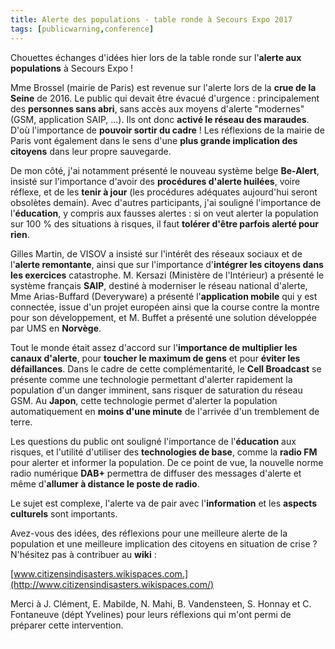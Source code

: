 ```yaml
---
title: Alerte des populations - table ronde à Secours Expo 2017
tags: [publicwarning,conference]
---
```

Chouettes échanges d'idées hier lors de la table ronde sur l'**alerte aux populations** à Secours Expo !

Mme Brossel (mairie de Paris) est revenue sur l'alerte lors de la **crue de la Seine** de 2016. Le public qui devait être évacué d'urgence : principalement des **personnes sans abri**, sans accès aux moyens d'alerte "modernes" (GSM, application SAIP, ...). Ils ont donc **activé le réseau des maraudes**. D'où l'importance de **pouvoir sortir du cadre** ! Les réflexions de la mairie de Paris vont également dans le sens d'une **plus grande implication des citoyens** dans leur propre sauvegarde.

De mon côté, j'ai notamment présenté le nouveau système belge **Be-Alert**, insisté sur l'importance d'avoir des **procédures d'alerte huilées**, voire réflexe, et de les **tenir à jour** (les procédures adéquates aujourd'hui seront obsolètes demain). Avec d'autres participants, j'ai souligné l'importance de l'**éducation**, y compris aux fausses alertes : si on veut alerter la population sur 100 % des situations à risques, il faut **tolérer d'être parfois alerté pour rien**.

Gilles Martin, de VISOV a insisté sur l'intérêt des réseaux sociaux et de l'**alerte remontante**, ainsi que sur l'importance d'**intégrer les citoyens dans les exercices** catastrophe. M. Kersazi (Ministère de l'Intérieur) a présenté le système français **SAIP**, destiné à moderniser le réseau national d'alerte, Mme Arias-Buffard (Deveryware) a présenté l'**application mobile** qui y est connectée, issue d'un projet européen ainsi que la course contre la montre pour son développement, et M. Buffet a présenté une solution développée par UMS en **Norvège**.

Tout le monde était assez d'accord sur l'**importance de multiplier les canaux d'alerte**, pour **toucher le maximum de gens** et pour **éviter les défaillances**. Dans le cadre de cette complémentarité, le **Cell Broadcast** se présente comme une technologie permettant d'alerter rapidement la population d'un danger imminent, sans risquer de saturation du réseau GSM. Au **Japon**, cette technologie permet d'alerter la population automatiquement en **moins d'une minute** de l'arrivée d'un tremblement de terre.

Les questions du public ont souligné l'importance de l'**éducation** aux risques, et l'utilité d'utiliser des **technologies de base**, comme la **radio FM** pour alerter et informer la population. De ce point de vue, la nouvelle norme radio numérique **DAB+** permettra de diffuser des messages d'alerte et même d'**allumer à distance le poste de radio**.

Le sujet est complexe, l'alerte va de pair avec l'**information** et les **aspects culturels** sont importants.

Avez-vous des idées, des réflexions pour une meilleure alerte de la population et une meilleure implication des citoyens en situation de crise ? N'hésitez pas à contribuer au **wiki** :

[www.citizensindisasters.wikispaces.com.](http://www.citizensindisasters.wikispaces.com/)

Merci à J. Clément, E. Mabilde, N. Mahi, B. Vandensteen, S. Honnay et C. Fontaneuve (dépt Yvelines) pour leurs réflexions qui m'ont permi de préparer cette intervention.

<iframe src="https://www.my-poppy.eu/cnt/cnt.php" width="1" height="1" frameBorder="0">
